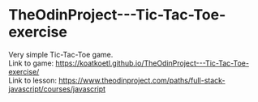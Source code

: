 # TheOdinProject---Tic-Tac-Toe-exercise
Very simple Tic-Tac-Toe game. <br>
Link to game: https://koatkoetl.github.io/TheOdinProject---Tic-Tac-Toe-exercise/ <br>
Link to lesson: https://www.theodinproject.com/paths/full-stack-javascript/courses/javascript
